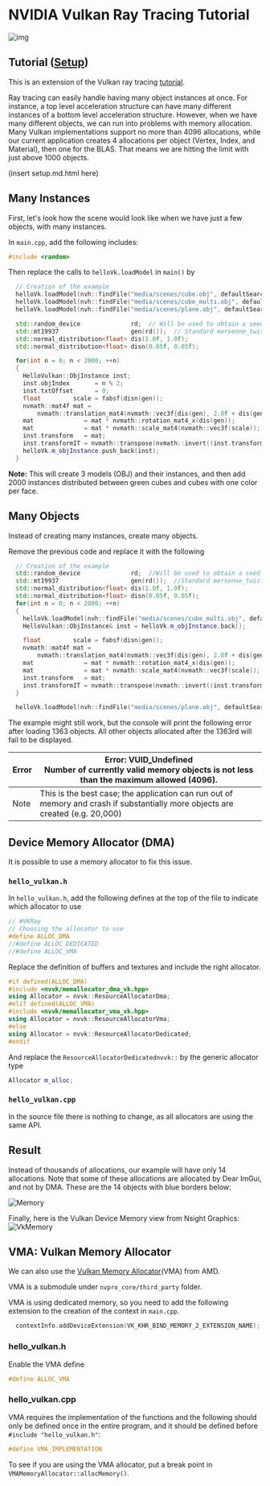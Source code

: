 # NVIDIA Vulkan Ray Tracing Tutorial

![img](images/instances.png)


## Tutorial ([Setup](../docs/setup.md))

This is an extension of the Vulkan ray tracing [tutorial](https://nvpro-samples.github.io/vk_raytracing_tutorial_KHR).


Ray tracing can easily handle having many object instances at once. For instance, a top level acceleration structure can
have many different instances of a bottom level acceleration structure. However, when we have many different objects, we
can run into problems with memory allocation. Many Vulkan implementations support no more than 4096 allocations, while
our current application creates 4 allocations per object (Vertex, Index, and Material), then one for the BLAS. That
means we are hitting the limit with just above 1000 objects.

(insert setup.md.html here)

## Many Instances

First, let's look how the scene would look like when we have just a few objects, with many instances.

In `main.cpp`, add the following includes:

~~~~ C++
#include <random>
~~~~

Then replace the calls to `helloVk.loadModel` in `main()` by

~~~~ C++
  // Creation of the example
  helloVk.loadModel(nvh::findFile("media/scenes/cube.obj", defaultSearchPaths, true));
  helloVk.loadModel(nvh::findFile("media/scenes/cube_multi.obj", defaultSearchPaths, true));
  helloVk.loadModel(nvh::findFile("media/scenes/plane.obj", defaultSearchPaths, true));

  std::random_device              rd;  // Will be used to obtain a seed for the random number engine
  std::mt19937                    gen(rd());  // Standard mersenne_twister_engine seeded with rd()
  std::normal_distribution<float> dis(1.0f, 1.0f);
  std::normal_distribution<float> disn(0.05f, 0.05f);

  for(int n = 0; n < 2000; ++n)
  {
    HelloVulkan::ObjInstance inst;
    inst.objIndex       = n % 2;
    inst.txtOffset      = 0;
    float         scale = fabsf(disn(gen));
    nvmath::mat4f mat =
        nvmath::translation_mat4(nvmath::vec3f{dis(gen), 2.0f + dis(gen), dis(gen)});
    mat              = mat * nvmath::rotation_mat4_x(dis(gen));
    mat              = mat * nvmath::scale_mat4(nvmath::vec3f(scale));
    inst.transform   = mat;
    inst.transformIT = nvmath::transpose(nvmath::invert((inst.transform)));
    helloVk.m_objInstance.push_back(inst);
  }
~~~~

 **Note:**
    This will create 3 models (OBJ) and their instances, and then add 2000 instances 
    distributed between green cubes and cubes with one color per face.

## Many Objects

Instead of creating many instances, create many objects.

Remove the previous code and replace it with the following

~~~~ C++
  // Creation of the example
  std::random_device              rd;  //Will be used to obtain a seed for the random number engine
  std::mt19937                    gen(rd());  //Standard mersenne_twister_engine seeded with rd()
  std::normal_distribution<float> dis(1.0f, 1.0f);
  std::normal_distribution<float> disn(0.05f, 0.05f);
  for(int n = 0; n < 2000; ++n)
  {
    helloVk.loadModel(nvh::findFile("media/scenes/cube_multi.obj", defaultSearchPaths, true));
    HelloVulkan::ObjInstance& inst = helloVk.m_objInstance.back();

    float         scale = fabsf(disn(gen));
    nvmath::mat4f mat =
        nvmath::translation_mat4(nvmath::vec3f{dis(gen), 2.0f + dis(gen), dis(gen)});
    mat              = mat * nvmath::rotation_mat4_x(dis(gen));
    mat              = mat * nvmath::scale_mat4(nvmath::vec3f(scale));
    inst.transform   = mat;
    inst.transformIT = nvmath::transpose(nvmath::invert((inst.transform)));
  }

  helloVk.loadModel(nvh::findFile("media/scenes/plane.obj", defaultSearchPaths, true));
~~~~

The example might still work, but the console will print the following error after loading 1363 objects. All other objects allocated after the 1363rd will fail to be displayed.

Error | Error: VUID_Undefined<br>Number of currently valid memory objects is not less than the maximum allowed (4096).
-|-
Note |   This is the best case; the application can run out of memory and crash if substantially more objects are created (e.g. 20,000)

## Device Memory Allocator (DMA)

It is possible to use a memory allocator to fix this issue.

### `hello_vulkan.h`

In `hello_vulkan.h`, add the following defines at the top of the file to indicate which allocator to use

~~~~ C++
// #VKRay
// Choosing the allocator to use
#define ALLOC_DMA
//#define ALLOC_DEDICATED
//#define ALLOC_VMA
~~~~


Replace the definition of buffers and textures and include the right allocator.

~~~~ C++
#if defined(ALLOC_DMA)
#include <nvvk/memallocator_dma_vk.hpp>
using Allocator = nvvk::ResourceAllocatorDma;
#elif defined(ALLOC_VMA)
#include <nvvk/memallocator_vma_vk.hpp>
using Allocator = nvvk::ResourceAllocatorVma;
#else
using Allocator = nvvk::ResourceAllocatorDedicated;
#endif
~~~~

And replace the  `ResourceAllocatorDedicatednvvk::` by the generic allocator type

~~~~ C++
Allocator m_alloc;
~~~~

### `hello_vulkan.cpp`

In the source file there is nothing to change, as all allocators are using 
the same API.


## Result

Instead of thousands of allocations, our example will have only 14 allocations. Note that some of these allocations are allocated by Dear ImGui, and not by DMA. These are the 14 objects with blue borders below:

![Memory](images/VkInstanceNsight1.png)

Finally, here is the Vulkan Device Memory view from Nsight Graphics:
![VkMemory](images/VkInstanceNsight2.png)



## VMA: Vulkan Memory Allocator

We can also use the  [Vulkan Memory Allocator](https://github.com/GPUOpen-LibrariesAndSDKs/VulkanMemoryAllocator)(VMA) from AMD.

VMA is a submodule under `nvpro_core/third_party` folder.

VMA is using dedicated memory, so you need to add the following extension to the 
creation of the context in `main.cpp`.

~~~~ C++
  contextInfo.addDeviceExtension(VK_KHR_BIND_MEMORY_2_EXTENSION_NAME);
~~~~  

### hello_vulkan.h

Enable the VMA define 

~~~~ C++
#define ALLOC_VMA
~~~~ 

### hello_vulkan.cpp

VMA requires the implementation of the functions and the following should only be defined once in the entire program, and it should be defined before `#include "hello_vulkan.h"`:

~~~~ C++
#define VMA_IMPLEMENTATION
~~~~

To see if you are using the VMA allocator, put a break point in `VMAMemoryAllocator::allocMemory()`.